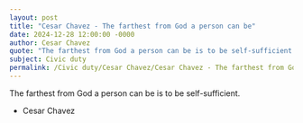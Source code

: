 ```yaml
---
layout: post
title: "Cesar Chavez - The farthest from God a person can be"
date: 2024-12-28 12:00:00 -0000
author: Cesar Chavez
quote: "The farthest from God a person can be is to be self-sufficient."
subject: Civic duty
permalink: /Civic duty/Cesar Chavez/Cesar Chavez - The farthest from God a person can be
---
```


The farthest from God a person can be is to be self-sufficient.

- Cesar Chavez
